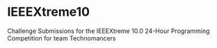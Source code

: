 # IEEEXtreme10
Challenge Submissions for the IEEEXtreme 10.0 24-Hour Programming Competition for team Technomancers
